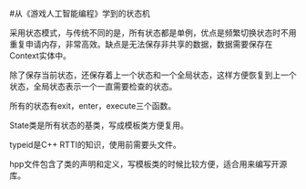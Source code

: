#从《游戏人工智能编程》学到的状态机

采用状态模式，与传统不同的是，所有状态都是单例，优点是频繁切换状态时不用重复申请内存，非常高效。缺点是无法保存非共享的数据，数据需要保存在Context实体中。

除了保存当前状态，还保存着上一个状态和一个全局状态，这样方便恢复到上一个状态，全局状态表示一个一直需要检查的状态。

所有的状态有exit，enter，execute三个函数。

State类是所有状态的基类，写成模板类方便复用。

typeid是C++ RTTI的知识，使用前需要头文件<typeinfo>。

hpp文件包含了类的声明和定义，写模板类的时候比较方便，适合用来编写开源库。

